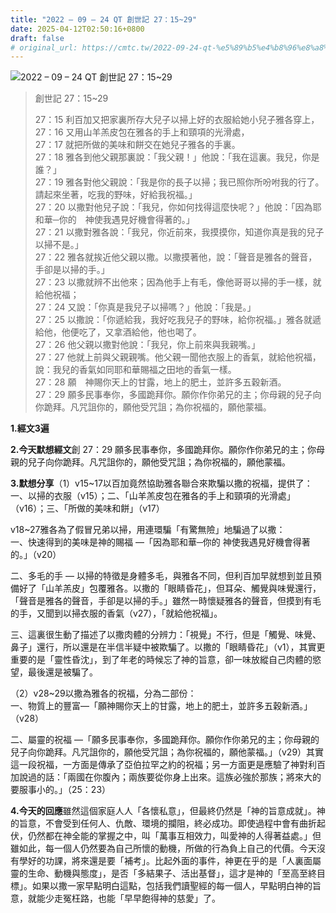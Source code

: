 ```yaml
---
title: "2022 – 09 – 24 QT 創世記 27：15~29"
date: 2025-04-12T02:50:16+0800
draft: false
# original_url: https://cmtc.tw/2022-09-24-qt-%e5%89%b5%e4%b8%96%e8%a8%98-27%ef%bc%9a1529
---
```


![2022 – 09 – 24 QT 創世記 27：15\~29](/images/qt.jpg  "2022 – 09 – 24 QT 創世記 27：15\~29")

> 創世記 27：15\~29
>
> 27：15 利百加又把家裏所存大兒子以掃上好的衣服給她小兒子雅各穿上，  
> 27：16 又用山羊羔皮包在雅各的手上和頸項的光滑處，  
> 27：17 就把所做的美味和餅交在她兒子雅各的手裏。  
> 27：18 雅各到他父親那裏說：「我父親！」他說：「我在這裏。我兒，你是誰？」  
> 27：19 雅各對他父親說：「我是你的長子以掃；我已照你所吩咐我的行了。請起來坐著，吃我的野味，好給我祝福。」  
> 27：20 以撒對他兒子說：「我兒，你如何找得這麼快呢？」他說：「因為耶和華─你的　神使我遇見好機會得著的。」  
> 27：21 以撒對雅各說：「我兒，你近前來，我摸摸你，知道你真是我的兒子以掃不是。」  
> 27：22 雅各就挨近他父親以撒。以撒摸著他，說：「聲音是雅各的聲音，手卻是以掃的手。」  
> 27：23 以撒就辨不出他來；因為他手上有毛，像他哥哥以掃的手一樣，就給他祝福；  
> 27：24 又說：「你真是我兒子以掃嗎？」他說：「我是。」  
> 27：25 以撒說：「你遞給我，我好吃我兒子的野味，給你祝福。」雅各就遞給他，他便吃了，又拿酒給他，他也喝了。  
> 27：26 他父親以撒對他說：「我兒，你上前來與我親嘴。」  
> 27：27 他就上前與父親親嘴。他父親一聞他衣服上的香氣，就給他祝福，說：我兒的香氣如同耶和華賜福之田地的香氣一樣。  
> 27：28 願　神賜你天上的甘露，地上的肥土，並許多五穀新酒。  
> 27：29 願多民事奉你，多國跪拜你。願你作你弟兄的主；你母親的兒子向你跪拜。凡咒詛你的，願他受咒詛；為你祝福的，願他蒙福。

**1.經文3遍**

**2.今天默想經文**創 27：29 願多民事奉你，多國跪拜你。願你作你弟兄的主；你母親的兒子向你跪拜。凡咒詛你的，願他受咒詛；為你祝福的，願他蒙福。

**3.默想分享**（1）v15\~17以百加竟然協助雅各聯合來欺騙以撒的祝福，提供了：一、以掃的衣服（v15）；二、「山羊羔皮包在雅各的手上和頸項的光滑處」（v16）；三、「所做的美味和餅」（v17）

v18\~27雅各為了假冒兄弟以掃，用連環騙「有驚無險」地騙過了以撒：  
一、快速得到的美味是神的賜福 —「因為耶和華─你的 神使我遇見好機會得著的。」（v20）

二、多毛的手 — 以掃的特徵是身體多毛，與雅各不同，但利百加早就想到並且預備好了「山羊羔皮」包覆雅各。以撒的「眼睛昏花」，但耳朵、觸覺與味覺還行，「聲音是雅各的聲音，手卻是以掃的手。」雖然一時懷疑雅各的聲音，但摸到有毛的手，又聞到以掃衣服的香氣（v27），「就給他祝福」。

三、這裏很生動了描述了以撒肉體的分辨力：「視覺」不行，但是「觸覺、味覺、鼻子」還行，所以還是在半信半疑中被欺騙了。以撒的「眼睛昏花」（v1），其實更重要的是「靈性昏沈」，到了年老的時候忘了神的旨意，卻一味放縱自己肉體的慾望，最後還是被騙了。

（2）v28\~29以撒為雅各的祝福，分為二部份：  
一、物質上的豐富—「願神賜你天上的甘露，地上的肥土，並許多五穀新酒。」（v28）

二、屬靈的祝福 —「願多民事奉你，多國跪拜你。願你作你弟兄的主；你母親的兒子向你跪拜。凡咒詛你的，願他受咒詛；為你祝福的，願他蒙福。」（v29）其實這一段祝福，一方面是傳承了亞伯拉罕之約的祝福；另一方面更是應驗了神對利百加說過的話：「兩國在你腹內；兩族要從你身上出來。這族必強於那族；將來大的要服事小的。」（25：23）

**4.今天的回應**雖然這個家庭人人「各懷私意」，但最終仍然是「神的旨意成就」。神的旨意，不會受到任何人、仇敵、環境的攔阻，終必成功。即使過程中會有曲折起伏，仍然都在神全能的掌握之中，叫「萬事互相效力，叫愛神的人得著益處。」但雖如此，每一個人仍然要為自己所懷的動機，所做的行為負上自己的代價。今天沒有學好的功課，將來還是要「補考」。比起外面的事件，神更在乎的是「人裏面屬靈的生命、動機與態度」，是否「多結果子、活出基督」，這才是神的「至高至終目標」。如果以撒一家早點明白這點，包括我們讀聖經的每一個人，早點明白神的旨意，就能少走冤枉路，也能「早早飽得神的慈愛」了。